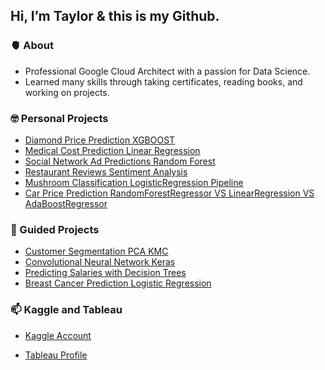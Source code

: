 ## Hi, I’m Taylor & this is my Github.
### **🫀 About**
- Professional Google Cloud Architect with a passion for Data Science.
- Learned many skills through taking certificates, reading books, and working on projects.

### **🤓 Personal Projects**

 - [Diamond Price Prediction XGBOOST](https://github.com/taylorgon96/Personal-Projects-/blob/main/Diamonds%20Price%20Prediction%20XGBOOST.ipynb)
 - [Medical Cost Prediction Linear Regression](https://github.com/taylorgon96/Personal-Projects-/blob/main/Medical%20Cost%20Predictions%20Linear%20Regression.ipynb)
- [Social Network Ad Predictions Random Forest](https://github.com/taylorgon96/Personal-Projects-/blob/main/Social%20Network%20Ad%20Predictions%20Random%20Forest.ipynb)
- [Restaurant Reviews Sentiment Analysis](https://github.com/taylorgon96/Personal-Projects-/blob/main/Restaurant%20Reviews%20Sentiment%20Analysis%20NLP.ipynb) 
- [Mushroom Classification LogisticRegression Pipeline](https://github.com/taylorgon96/Personal-Projects-/blob/main/Mushroom%20Classification%20LogisticRegression%20.ipynb)
- [Car Price Prediction RandomForestRegressor VS LinearRegression VS AdaBoostRegressor](https://github.com/taylorgon96/Personal-Projects-/blob/main/Car%20Price%20Prediction%20RandomForestRegressor%20VS%20LinearRegression%20VS%20AdaBoostRegressor.ipynb)


### **🫡 Guided Projects**

- [Customer Segmentation PCA KMC](https://github.com/taylorgon96/Guided-Projects-/blob/main/Customer%20Segmentation%20PCA%20KMC.ipynb)
- [Convolutional Neural Network Keras](https://github.com/taylorgon96/Guided-Projects-/blob/main/Convolutional%20Neural%20Network%20Keras.ipynb)
- [Predicting Salaries with Decision Trees](https://github.com/taylorgon96/Guided-Projects-/blob/main/Predicting%20Salaries%20with%20Decision%20Trees.ipynb)
- [Breast Cancer Prediction Logistic Regression](https://github.com/taylorgon96/Guided-Projects-/blob/main/Breast%20Cancer%20Prediction%20Logistic%20Regression.ipynb)

### **📫 Kaggle and Tableau**

- [Kaggle Account](https://www.kaggle.com/taylorgonzalez/code)

- [Tableau Profile](https://public.tableau.com/app/profile/taylor.gonzalez7364)


<!---
taylorgon96/taylorgon96 is a ✨ special ✨ repository because its `README.md` (this file) appears on your GitHub profile.
You can click the Preview link to take a look at your changes.
--->
